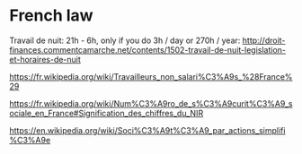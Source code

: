 # French law

Travail de nuit: 21h - 6h, only if you do 3h / day or 270h / year: http://droit-finances.commentcamarche.net/contents/1502-travail-de-nuit-legislation-et-horaires-de-nuit

https://fr.wikipedia.org/wiki/Travailleurs_non_salari%C3%A9s_%28France%29

https://fr.wikipedia.org/wiki/Num%C3%A9ro_de_s%C3%A9curit%C3%A9_sociale_en_France#Signification_des_chiffres_du_NIR

https://en.wikipedia.org/wiki/Soci%C3%A9t%C3%A9_par_actions_simplifi%C3%A9e
